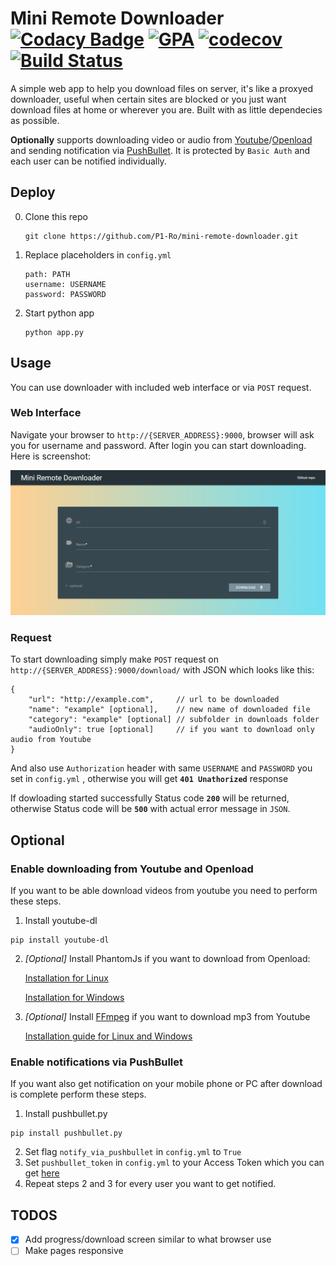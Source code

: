 # Mini Remote Downloader [![Codacy Badge](https://api.codacy.com/project/badge/Grade/661394942cb245c48732f46b255c33b3)](https://www.codacy.com/app/theglow666/mini-remote-downloader?utm_source=github.com&amp;utm_medium=referral&amp;utm_content=TheGlow666/mini-remote-downloader&amp;utm_campaign=Badge_Grade) [![GPA](https://codeclimate.com/github/P1-Ro/mini-remote-downloader.svg)](https://codeclimate.com/github/P1-Ro/mini-remote-downloader) [![codecov](https://codecov.io/gh/P1-Ro/mini-remote-downloader/branch/master/graph/badge.svg)](https://codecov.io/gh/P1-Ro/mini-remote-downloader) [![Build Status](https://travis-ci.org/P1-Ro/mini-remote-downloader.svg?branch=master)](https://travis-ci.org/P1-Ro/mini-remote-downloader) 
A simple web app to help you download files on server, it's like a proxyed downloader, useful when certain sites are blocked or you just want download files at home or wherever you are.
Built with as little dependecies as possible.

**Optionally** supports downloading video or audio from [Youtube](http://youtube.com)/[Openload](https://openload.co/) and sending notification via [PushBullet](https://www.pushbullet.com).
It is protected by `Basic Auth` and each user can be notified individually.

## Deploy

0. Clone this repo
    ```
    git clone https://github.com/P1-Ro/mini-remote-downloader.git
    ```

1. Replace placeholders in `config.yml`
    ```
    path: PATH
    username: USERNAME
    password: PASSWORD
    ```

2. Start python app
    ```
    python app.py
    ```
    
## Usage

You can use downloader with included web interface or via `POST` request.

### Web Interface
Navigate your browser to `http://{SERVER_ADDRESS}:9000`, browser will ask you for username and password. After login you can start downloading.
Here is screenshot: 

![Screenshot of web interface](https://github.com/P1-Ro/mini-remote-downloader/blob/master/screenshot.png)

### Request
To start downloading simply make `POST` request on `http://{SERVER_ADDRESS}:9000/download/` with JSON which looks like this:
```
{
    "url": "http://example.com",     // url to be downloaded
    "name": "example" [optional],    // new name of downloaded file
    "category": "example" [optional] // subfolder in downloads folder
    "audioOnly": true [optional]     // if you want to download only audio from Youtube
}
``` 
And also use `Authorization` header with same `USERNAME` and `PASSWORD` you set in `config.yml` , otherwise you will get **`401 Unathorized`** response

If dowloading started successfully Status code **`200`** will be returned, otherwise Status code will be **`500`** with actual error message in `JSON`.

## Optional

### Enable downloading from Youtube and Openload
If you want to be able download videos from youtube you need to perform these steps.

 1) Install youtube-dl
 ```
 pip install youtube-dl
 ```
 2) _[Optional]_ Install PhantomJs if you want to download from Openload:
    
    [Installation for Linux](https://gist.github.com/julionc/7476620)
    
    [Installation for Windows](https://www.joecolantonio.com/2014/10/14/how-to-install-phantomjs/)
    
 3) _[Optional]_ Install [FFmpeg](https://www.ffmpeg.org/) if you want to download mp3 from Youtube
 
    [Installation guide for Linux and Windows](https://github.com/adaptlearning/adapt_authoring/wiki/Installing-FFmpeg)
   
 
 
 ### Enable notifications via PushBullet
 If you want also get notification on your mobile phone or PC after download is complete perform these steps.
 
 1) Install pushbullet.py
 ```
 pip install pushbullet.py
 ``` 
 2) Set flag `notify_via_pushbullet` in `config.yml` to `True`
 3) Set `pushbullet_token` in `config.yml` to your Access Token which you can get [here](https://www.pushbullet.com/#settings)
 4) Repeat steps 2 and 3 for every user you want to get notified.

## TODOS

- [x] Add progress/download screen similar to what browser use
- [ ] Make pages responsive